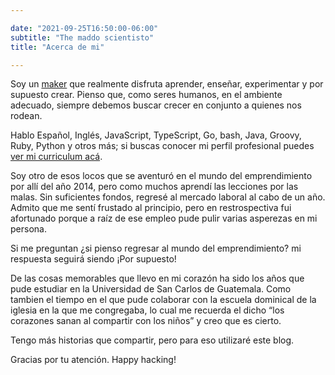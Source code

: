 ```yaml
---

date: "2021-09-25T16:50:00-06:00"
subtitle: "The maddo scientisto"
title: "Acerca de mi"

---
```


Soy un [maker](https://en.wikipedia.org/wiki/Maker_culture) que realmente
disfruta aprender, enseñar, experimentar y por supuesto crear. Pienso que, como
seres humanos, en el ambiente adecuado, siempre debemos buscar crecer en
conjunto a quienes nos rodean.

Hablo Español, Inglés, JavaScript, TypeScript, Go, bash, Java, Groovy, Ruby, 
Python y otros más; si buscas conocer mi perfil profesional puedes
[ver mi curriculum acá](https://jossemargt.github.io/resume/).

Soy otro de esos locos que se aventuró en el mundo del emprendimiento por allí
del año 2014, pero como muchos aprendí las lecciones por las malas. Sin
suficientes fondos, regresé al mercado laboral al cabo de un año. Admito que me
sentí frustado al principio, pero en restrospectiva fui afortunado porque a raíz
de ese empleo pude pulir varias asperezas en mi persona.

Si me preguntan ¿si pienso regresar al mundo del emprendimiento? mi respuesta
seguirá siendo ¡Por supuesto!

De las cosas memorables que llevo en mi corazón ha sido los años que pude
estudiar en la Universidad de San Carlos de Guatemala. Como tambien el tiempo en
el que pude colaborar con la escuela dominical de la iglesia en la que me
congregaba, lo cual me recuerda el dicho “los corazones sanan al compartir con
los niños” y creo que es cierto.

Tengo más historias que compartir, pero para eso utilizaré este blog.

Gracias por tu atención. Happy hacking!

